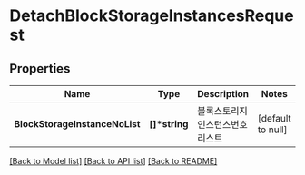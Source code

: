 # DetachBlockStorageInstancesRequest

## Properties
Name | Type | Description | Notes
------------ | ------------- | ------------- | -------------
**BlockStorageInstanceNoList** | **[]\*string** | 블록스토리지인스턴스번호리스트 | [default to null]

[[Back to Model list]](../README.md#documentation-for-models) [[Back to API list]](../README.md#documentation-for-api-endpoints) [[Back to README]](../README.md)


